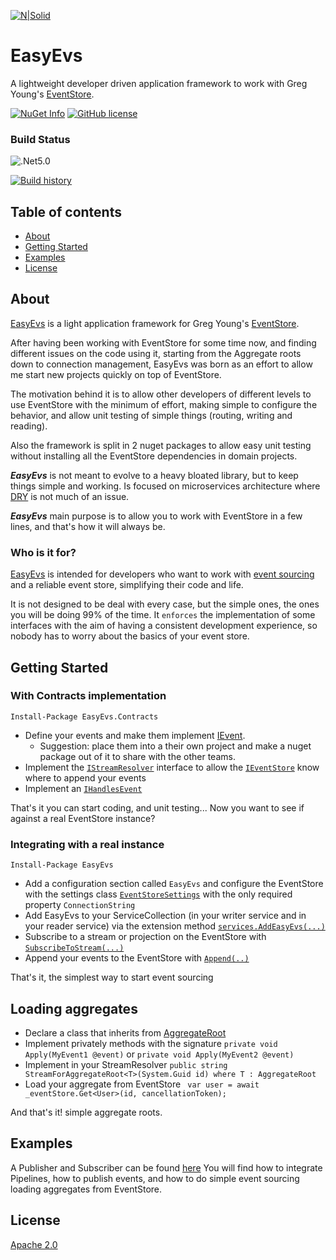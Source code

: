 [![N|Solid](https://avatars2.githubusercontent.com/u/39886363?s=200&v=4)](https://github.com/griffo-io/easy-evs)

# EasyEvs

A lightweight developer driven application framework to work with Greg Young's [EventStore](https://eventstore.com/).

[![NuGet Info](https://buildstats.info/nuget/EasyEvs?includePreReleases=true)](https://www.nuget.org/packages/EasyEvs/)
[![GitHub license](https://img.shields.io/github/license/griffo-io/easy-evs.svg)](https://raw.githubusercontent.com/griffo-io/easy-evs/master/LICENSE)
### Build Status
![.Net5.0](https://github.com/griffo-io/easy-evs/workflows/.NET/badge.svg?branch=main)

[![Build history](https://buildstats.info/github/chart/griffo-io/easy-evs?branch=main&includeBuildsFromPullRequest=false)](https://github.com/griffo-io/easy-evs/actions?query=branch%3Amain++)


## Table of contents

- [About](#about)
- [Getting Started](#getting-started)
- [Examples](#examples)
- [License](#license)

## About

[EasyEvs](https://www.nuget.org/packages/EasyEvs) is a light application framework for Greg Young's [EventStore](https://eventstore.com/).

After having been working with EventStore for some time now, and finding different issues on the code using it, starting from the Aggregate roots down to connection management, EasyEvs was born as an effort to allow me start new projects quickly on top of EventStore.

The motivation behind it is to allow other developers of different levels to use EventStore with the minimum of effort, making simple to configure the behavior, and allow unit testing of simple things (routing, writing and reading).

Also the framework is split in 2 nuget packages to allow easy unit testing without installing all the EventStore dependencies in domain projects.

***EasyEvs*** is not meant to evolve to a heavy bloated library, but to keep things simple and working. Is focused on microservices architecture where [DRY](https://en.wikipedia.org/wiki/Don%27t_repeat_yourself) is not much of an issue.

***EasyEvs*** main purpose is to allow you to work with EventStore in a few lines, and that's how it will always be.

### Who is it for?

[EasyEvs](https://www.nuget.org/packages/EasyEvs) is intended for developers who want to work with [event sourcing](https://www.eventstore.com/blog/what-is-event-sourcing) and a reliable event store, simplifying their code and life.

It is not designed to be deal with every case, but the simple ones, the ones you will be doing 99% of the time.
It `enforces` the implementation of some interfaces with the aim of having a consistent development experience, so nobody has to worry about the basics of your event store.

## Getting Started

### With Contracts implementation
`Install-Package EasyEvs.Contracts`
                                                      
- Define your events and make them implement [IEvent](https://github.com/griffo-io/easy-evs/blob/main/src/EasyEvs.Contracts/IEvent.cs#L8).
	- Suggestion: place them into a their own project and make a nuget package out of it to share with the other teams.
- Implement the [`IStreamResolver`](https://github.com/griffo-io/easy-evs/blob/main/src/EasyEvs.Contracts/IStreamResolver.cs#L9) interface to allow the [`IEventStore`](44#L12) know where to append your events
- Implement an [`IHandlesEvent`](https://github.com/griffo-io/easy-evs/blob/main/src/EasyEvs.Contracts/IHandlesEvent1.cs#L11)

That's it you can start coding, and unit testing... Now you want to see if against a real EventStore instance?

### Integrating with a real instance
`Install-Package EasyEvs`

- Add a configuration section called `EasyEvs` and configure the EventStore with the settings class [`EventStoreSettings`](https://github.com/griffo-io/easy-evs/blob/main/src/EasyEvs.Contracts/EventStoreSettings.cs#L10) with the only required property `ConnectionString`
- Add EasyEvs to your ServiceCollection (in your writer service and in your reader service) via the extension method [`services.AddEasyEvs(...)`](https://github.com/griffo-io/easy-evs/blob/main/src/EasyEvs/ServiceCollectionExtensions.cs#L25)
- Subscribe to a stream or projection on the EventStore with [`SubscribeToStream(...)`](https://github.com/griffo-io/easy-evs/blob/main/src/EasyEvs.Contracts/IEventStore.cs#L92)
- Append your events to the EventStore with [`Append(..)`](https://github.com/griffo-io/easy-evs/blob/main/src/EasyEvs.Contracts/IEventStore.cs#L22)
 
 That's it, the simplest way to start event sourcing

## Loading aggregates

- Declare a class that inherits from [AggregateRoot](https://github.com/griffo-io/easy-evs/blob/73a46a03ff789139f16c2f662064ca551dc3efc3/src/EasyEvs.Contracts/AggregateRoot.cs#L10)
- Implement privately methods with the signature `private void Apply(MyEvent1 @event)` or `private void Apply(MyEvent2 @event)`
- Implement in your StreamResolver `public string StreamForAggregateRoot<T>(System.Guid id) where T : AggregateRoot`
- Load your aggregate from EventStore ` var user = await _eventStore.Get<User>(id, cancellationToken);`

And that's it! simple aggregate roots.
 
## Examples

A Publisher and Subscriber can be found [here](https://github.com/griffo-io/easy-evs/tree/main/examples) 
You will find how to integrate Pipelines, how to publish events, and how to do simple event sourcing loading aggregates from EventStore.

## License

[Apache 2.0](https://github.com/griffo-io/easy-evs/blob/main/LICENSE)
